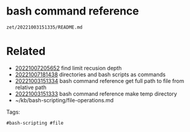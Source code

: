 # bash command reference

` zet/20221003151335/README.md `

# Related

- [20221007205652](/zet/20221007205652/README.md) find limit recusion depth
- [20221007181438](/zet/20221007181438/README.md) directories and bash scripts as commands
- [20221003151334](/zet/20221003151334/README.md) bash command reference get full path to file from relative path
- [20221003151333](/zet/20221003151333/README.md) bash command reference make temp directory
- ~/kb/bash-scripting/file-operations.md

Tags:

    #bash-scripting #file 
